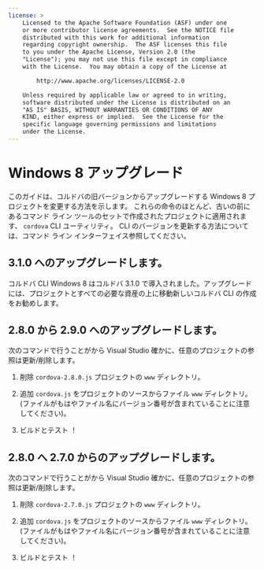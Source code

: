```yaml
---
license: >
    Licensed to the Apache Software Foundation (ASF) under one
    or more contributor license agreements.  See the NOTICE file
    distributed with this work for additional information
    regarding copyright ownership.  The ASF licenses this file
    to you under the Apache License, Version 2.0 (the
    "License"); you may not use this file except in compliance
    with the License.  You may obtain a copy of the License at

        http://www.apache.org/licenses/LICENSE-2.0

    Unless required by applicable law or agreed to in writing,
    software distributed under the License is distributed on an
    "AS IS" BASIS, WITHOUT WARRANTIES OR CONDITIONS OF ANY
    KIND, either express or implied.  See the License for the
    specific language governing permissions and limitations
    under the License.
---
```


# Windows 8 アップグレード

このガイドは、コルドバの旧バージョンからアップグレードする Windows 8 プロジェクトを変更する方法を示します。 これらの命令のほとんど、古いの前にあるコマンド ライン ツールのセットで作成されたプロジェクトに適用されます、 `cordova` CLI ユーティリティ。 CLI のバージョンを更新する方法については、コマンド ライン インターフェイス参照してください。

## 3.1.0 へのアップグレードします。

コルドバ CLI Windows 8 はコルドバ 3.1.0 で導入されました。アップグレードには、プロジェクトとすべての必要な資産の上に移動新しいコルドバ CLI の作成をお勧めします。

## 2.8.0 から 2.9.0 へのアップグレードします。

次のコマンドで行うことがから Visual Studio 確かに、任意のプロジェクトの参照は更新/削除します。

1.  削除 `cordova-2.8.0.js` プロジェクトの `www` ディレクトリ。

2.  追加 `cordova.js` をプロジェクトのソースからファイル `www` ディレクトリ。(ファイルがもはやファイル名にバージョン番号が含まれていることに注意してください)。

3.  ビルドとテスト ！

## 2.8.0 へ 2.7.0 からのアップグレードします。

次のコマンドで行うことがから Visual Studio 確かに、任意のプロジェクトの参照は更新/削除します。

1.  削除 `cordova-2.7.0.js` プロジェクトの `www` ディレクトリ。

2.  追加 `cordova.js` をプロジェクトのソースからファイル `www` ディレクトリ。(ファイルがもはやファイル名にバージョン番号が含まれていることに注意してください)。

3.  ビルドとテスト ！
